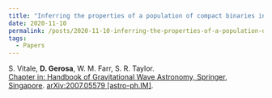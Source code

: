 ```yaml
---
title: "Inferring the properties of a population of compact binaries in presence of selection effects"
date: 2020-11-10
permalink: /posts/2020-11-10-inferring-the-properties-of-a-population-of-compact-binaries-in-presence-of-selection-effects
tags:
  - Papers
---
```






S. Vitale, **D. Gerosa**, W. M. Farr, S. R. Taylor.\
[Chapter in: Handbook of Gravitational Wave Astronomy, Springer, Singapore](https://doi.org/10.1007/978-981-15-4702-7_45-1). [arXiv:2007.05579 [astro-ph.IM]](https://arxiv.org/abs/2007.05579).